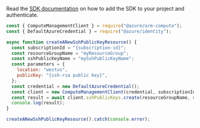 Read the [SDK documentation](https://github.com/Azure/azure-sdk-for-js/blob/%40azure%2Farm-compute_17.3.1/sdk/compute/arm-compute/README.md) on how to add the SDK to your project and authenticate.

```javascript
const { ComputeManagementClient } = require("@azure/arm-compute");
const { DefaultAzureCredential } = require("@azure/identity");

async function createANewSshPublicKeyResource() {
  const subscriptionId = "{subscription-id}";
  const resourceGroupName = "myResourceGroup";
  const sshPublicKeyName = "mySshPublicKeyName";
  const parameters = {
    location: "westus",
    publicKey: "{ssh-rsa public key}",
  };
  const credential = new DefaultAzureCredential();
  const client = new ComputeManagementClient(credential, subscriptionId);
  const result = await client.sshPublicKeys.create(resourceGroupName, sshPublicKeyName, parameters);
  console.log(result);
}

createANewSshPublicKeyResource().catch(console.error);
```
